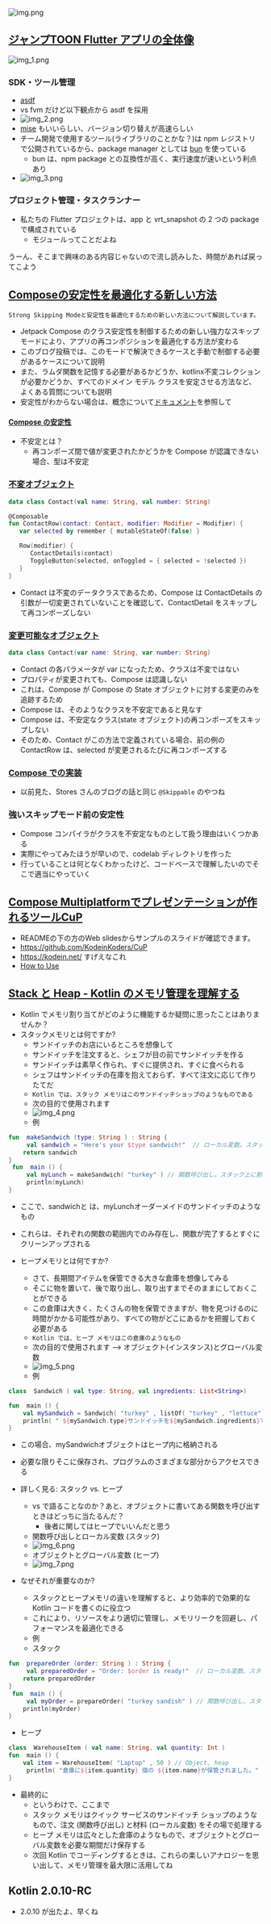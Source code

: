 ![img.png](img.png)

## [ジャンプTOON Flutter アプリの全体像](https://developers.cyberagent.co.jp/blog/archives/48761/)
![img_1.png](img_1.png)

### SDK・ツール管理
- [asdf](https://asdf-vm.com/)
- vs fvm だけど以下観点から asdf を採用
- ![img_2.png](img_2.png)
- [mise](https://mise.jdx.dev/) もいいらしい、バージョン切り替えが高速らしい
- チーム開発で使用するツール(ライブラリのことかな？)は npm レジストリで公開されているから、package manager としては [bun](https://bun.sh/) を使っている
  - bun は、npm package との互換性が高く、実行速度が速いという利点あり
- ![img_3.png](img_3.png)

### プロジェクト管理・タスクランナー
- 私たちの Flutter プロジェクトは、app と vrt_snapshot の 2 つの package で構成されている
  - モジュールってことだよね

うーん、そこまで興味のある内容じゃないので流し読みした、時間があれば戻ってこよう


## [Composeの安定性を最適化する新しい方法](https://medium.com/androiddevelopers/new-ways-of-optimizing-stability-in-jetpack-compose-038106c283cc)
`Strong Skipping Modeと安定性を最適化するための新しい方法について解説しています。`

- Jetpack Compose のクラス安定性を制御するための新しい強力なスキップ モードにより、アプリの再コンポジションを最適化する方法が変わる
- このブログ投稿では、このモードで解決できるケースと手動で制御する必要があるケースについて説明
- また、ラムダ関数を記憶する必要があるかどうか、kotlinx不変コレクションが必要かどうか、すべてのドメイン モデル クラスを安定させる方法など、よくある質問についても説明
- 安定性がわからない場合は、概念について[ドキュメント](https://developer.android.com/develop/ui/compose/performance/stability?hl=ja)を参照して

#### [Compose の安定性](https://developer.android.com/develop/ui/compose/performance/stability?hl=ja)
- 不安定とは？
  - 再コンポーズ間で値が変更されたかどうかを Compose が認識できない場合、型は不安定

### [不変オブジェクト](https://developer.android.com/develop/ui/compose/performance/stability?hl=ja#immutable-objects)
```kotlin
data class Contact(val name: String, val number: String)

@Composable
fun ContactRow(contact: Contact, modifier: Modifier = Modifier) {
   var selected by remember { mutableStateOf(false) }

   Row(modifier) {
      ContactDetails(contact)
      ToggleButton(selected, onToggled = { selected = !selected })
   }
}
```
- Contact は不変のデータクラスであるため、Compose は ContactDetails の引数が一切変更されていないことを確認して、ContactDetail をスキップして再コンポーズしない

### [変更可能なオブジェクト](https://developer.android.com/develop/ui/compose/performance/stability?hl=ja#mutable-objects)
```kotlin
data class Contact(var name: String, var number: String)
```
- Contact の各パラメータが var になったため、クラスは不変ではない
- プロパティが変更されても、Compose は認識しない
- これは、Compose が Compose の State オブジェクトに対する変更のみを追跡するため
- Compose は、そのようなクラスを不安定であると見なす
- Compose は、不安定なクラス(state オブジェクト)の再コンポーズをスキップしない
- そのため、Contact がこの方法で定義されている場合、前の例の ContactRow は、selected が変更されるたびに再コンポーズする

### [Compose での実装](https://developer.android.com/develop/ui/compose/performance/stability?hl=ja#implementation-compose)
- 以前見た、Stores さんのブログの話と同じ `@Skippable` のやつね

### 強いスキップモード前の安定性
- Compose コンパイラがクラスを不安定なものとして扱う理由はいくつかある 
- 実際にやってみたほうが早いので、codelab ディレクトリを作った
- 行っていることは何となくわかったけど、コードベースで理解したいのでそこで適当にやっていく

## [Compose Multiplatformでプレゼンテーションが作れるツールCuP](https://github.com/KodeinKoders/CuP)
- READMEの下の方のWeb slidesからサンプルのスライドが確認できます。
- https://github.com/KodeinKoders/CuP
- https://kodein.net/ すげえなこれ
- [How to Use](https://kodeinkoders.github.io/CuP/CuP/1.0/getting-started.html)


## [Stack と Heap - Kotlin のメモリ管理を理解する](https://proandroiddev.com/stack-vs-heap-in-kotlin-understanding-memory-5fc08e975ef2)
- Kotlin でメモリ割り当てがどのように機能するか疑問に思ったことはありませんか？
- スタックメモリとは何ですか?
  - サンドイッチのお店にいるところを想像して
  - サンドイッチを注文すると、シェフが目の前でサンドイッチを作る
  - サンドイッチは素早く作られ、すぐに提供され、すぐに食べられる
  - シェフはサンドイッチの在庫を抱えておらず、すべて注文に応じて作りたてだ
  - `Kotlin では、スタック メモリはこのサンドイッチショップのようなものである`
  - 次の目的で使用されます
  - ![img_4.png](img_4.png)
  - 例
```kotlin
fun  makeSandwich (type: String ) : String {
     val sandwich = "Here's your $type sandwich!"  // ローカル変数。スタック上に割り当てます。
    return sandwich
}
 fun  main () {
     val myLunch = makeSandwich( "turkey" ) // 関数呼び出し。スタック上に割り当てます。
     println(myLunch)
}
``` 
  - ここで、sandwichと は、myLunchオーダーメイドのサンドイッチのようなもの
  - これらは、それぞれの関数の範囲内でのみ存在し、関数が完了するとすぐにクリーンアップされる

- ヒープメモリとは何ですか?
  - さて、長期間アイテムを保管できる大きな倉庫を想像してみる
  - そこに物を置いて、後で取り出し、取り出すまでそのままにしておくことができる
  - この倉庫は大きく、たくさんの物を保管できますが、物を見つけるのに時間がかかる可能性があり、すべての物がどこにあるかを把握しておく必要がある
  - `Kotlin では、ヒープ メモリはこの倉庫のようなもの`
  - 次の目的で使用されます --> オブジェクト(インスタンス)とグローバル変数
  - ![img_5.png](img_5.png)
  - 例
```kotlin
class  Sandwich ( val type: String, val ingredients: List<String>) 

fun  main () { 
    val mySandwich = Sandwich( "turkey" , listOf( "turkey" , "lettuce" , "tomato" )) // オブジェクト、ヒープ上に割り当て
    println( " ${mySandwich.type}サンドイッチを${mySandwich.ingredients}で作りました。" ) 
}
```
  - この場合、mySandwichオブジェクトはヒープ内に格納される
  - 必要な限りそこに保存され、プログラムのさまざまな部分からアクセスできる

- 詳しく見る: スタック vs. ヒープ
  - vs で語ることなのか？あと、オブジェクトに書いてある関数を呼び出すときはどっちに当たるんだ？
    - 後者に関してはヒープでいいんだと思う
  - 関数呼び出しとローカル変数 (スタック)
  - ![img_6.png](img_6.png)
  - オブジェクトとグローバル変数 (ヒープ)
  - ![img_7.png](img_7.png)

- なぜそれが重要なのか?
  - スタックとヒープメモリの違いを理解すると、より効率的で効果的な Kotlin コードを書くのに役立つ
  - これにより、リソースをより適切に管理し、メモリリークを回避し、パフォーマンスを最適化できる
  - 例
  - スタック
```kotlin
fun  prepareOrder (order: String ) : String {
     val preparedOrder = "Order: $order is ready!"  // ローカル変数、スタック
    return preparedOrder
}
 fun  main () {
     val myOrder = prepareOrder( "turkey sandish" ) // 関数呼び出し、スタック
    println(myOrder)
}
```
  - ヒープ
```kotlin
class  WarehouseItem ( val name: String, val quantity: Int ) 
fun  main () { 
    val item = WarehouseItem( "Laptop" , 50 ) // Object, heap
     println( "倉庫に${item.quantity} 個の ${item.name}が保管されました。" ) 
}
```

- 最終的に
  - というわけで、ここまで
  - スタック メモリはクイック サービスのサンドイッチ ショップのようなもので、注文 (関数呼び出し) と材料 (ローカル変数) をその場で処理する
  - ヒープ メモリは広々とした倉庫のようなもので、オブジェクトとグローバル変数を必要な期間だけ保存する
  - 次回 Kotlin でコーディングするときは、これらの楽しいアナロジーを思い出して、メモリ管理を最大限に活用してね

## Kotlin 2.0.10-RC
- 2.0.10 が出たよ、早くね